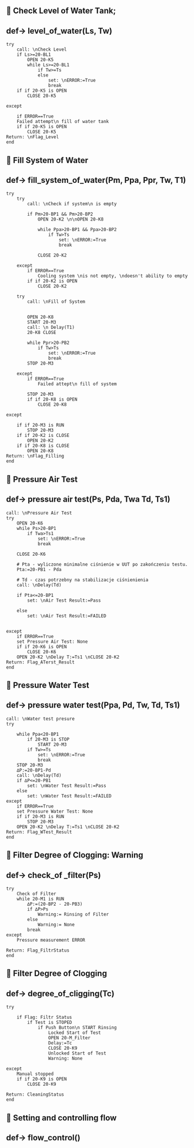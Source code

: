 ## 🔹 Check Level of Water Tank; 
##    def-> level_of_water(Ls, Tw)
```tefcha
try
    call: \nCheck Level
    if Ls>=20-BL1
        OPEN 20-K5
        while Ls>=20-BL1
            if Tw>=Ts
            else
                set: \nERROR:=True
                break  
    if if 20-K5 is OPEN
        CLOSE 20-K5    

except
    
    if ERROR==True
    Failed attempt\n fill of water tank 
    if if 20-K5 is OPEN
        CLOSE 20-K5 
Return: \nFlag_Level
end
```
## 🔹 Fill System of Water
##  def-> fill_system_of_water(Pm, Ppa, Ppr, Tw, T1)
```tefcha
try
    try
        call: \nCheck if system\n is empty

        if Pm>20-BP1 && Pm>20-BP2
            OPEN 20-K2 \n\nOPEN 20-K8

            while Ppa>20-BP1 && Ppa>20-BP2 
                if Tw>Ts
                    set: \nERROR:=True
                    break    

            CLOSE 20-K2

    except
        if ERROR==True
            Cooling system \nis not empty, \ndoesn't ability to empty
        if if 20-K2 is OPEN
            CLOSE 20-K2    

    try
        call: \nFill of System

        
        OPEN 20-K8
        START 20-M3
        call: \n Delay(T1)
        20-K8 CLOSE
            
        while Ppr>20-PB2
            if Tw>Ts
                set: \nERROR:=True
                break
        STOP 20-M3
 
    except
        if ERROR==True
            Failed attept\n fill of system
        
        STOP 20-M3
        if if 20-K8 is OPEN
            CLOSE 20-K8

except

    if if 20-M3 is RUN
        STOP 20-M3
    if if 20-K2 is CLOSE
        OPEN 20-K2
    if if 20-K8 is CLOSE
        OPEN 20-K8
Return: \nFlag_Filling   
end
```

## 🔹 Pressure Air Test
##  def-> pressure air test(Ps, Pda, Twa Td, Ts1)
```tefcha
call: \nPressure Air Test
try
    OPEN 20-K6
    while Ps>20-BP1
        if Twa>Ts1
            set: \nERROR:=True
            break

    CLOSE 20-K6

    # Pta - wyliczone minimalne ciśnienie w UUT po zakończeniu testu. 
    Pta:=20-PB1 - Pda

    # Td - czas potrzebny na stabilizacje ciśnienienia
    call: \nDelay(Td)

    if Pta<=20-BP1
        set: \nAir Test Result:=Pass

    else
        set: \nAir Test Result:=FAILED
 

except
    if ERROR==True
    set Pressure Air Test: None
    if if 20-K6 is OPEN
        CLOSE 20-K6
    OPEN 20-K2 \nDelay T:=Ts1 \nCLOSE 20-K2  
Return: Flag_ATerst_Result 
end
```

## 🔹 Pressure Water Test
##  def-> pressure water test(Ppa, Pd, Tw, Td, Ts1)
```tefcha
call: \nWater test presure
try

    while Ppa<20-BP1
        if 20-M3 is STOP
            START 20-M3
        if Tw>=Ts
            set: \nERROR:=True
            break
    STOP 20-M3
    ∆P:=20-BP1-Pd
    call: \nDelay(Td)
    if ∆P<=20-PB1
        set: \nWater Test Result:=Pass
    else
        set: \nWater Test Result:=FAILED
except
    if ERROR==True
    set Pressure Water Test: None
    if if 20-M3 is RUN
        STOP 20-M3
    OPEN 20-K2 \nDelay T:=Ts1 \nCLOSE 20-K2  
Return: Flag_WTest_Result 
end
```


## 🔹 Filter Degree of Clogging: Warning 
##  def-> check_of _filter(Ps)
```tefcha
try
    Check of Filter
    while 20-M1 is RUN
        ∆P:=(20-BP2 - 20-PB3)
        if ∆P>Ps 
            Warning:= Rinsing of Filter 
        else
            Warning:= None
        break
except
    Pressure measurement ERROR

Return: Flag_FiltrStatus
end
```

## 🔹 Filter Degree of Clogging
##  def-> degree_of_cligging(Tc)
```tefcha
try

    if Flag: Filtr Status  
        if Test is STOPED
            if Push Button\n START Rinsing 
                Locked Start of Test
                OPEN 20-M_Filter
                Delay:=Tc
                CLOSE 20-K9
                Unlocked Start of Test
                Warning: None

except
    Manual stopped
    if if 20-K9 is OPEN
        CLOSE 20-K9

Return: CleaningStatus     
end
```

## 🔹 Setting and controlling flow 
##  def-> flow_control()
```tefcha

```
